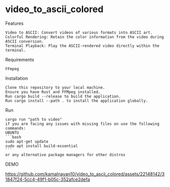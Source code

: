 # video_to_ascii_colored
Features

    Video to ASCII: Convert videos of various formats into ASCII art.
    Colorful Rendering: Retain the color information from the video during ASCII conversion.
    Terminal Playback: Play the ASCII-rendered video directly within the terminal.

Requirements

    FFmpeg

Installation

    Clone this repository to your local machine.
    Ensure you have Rust and FFMpeg installed.
    Run cargo build --release to build the application.
    Run cargo install --path . to install the application globally.

Run

    cargo run "path to video"
    if you are facing any issues with missing files on use the following commands:
    UBUNTU
    ```bash 
    sudo apt-get update
    sudo apt install build-essential
    ```
    or any alternative package managers for other distros

DEMO
    

https://github.com/kamalnayan10/video_to_ascii_colored/assets/22148142/31847f24-5cc4-49f1-b05c-352afce2defa

